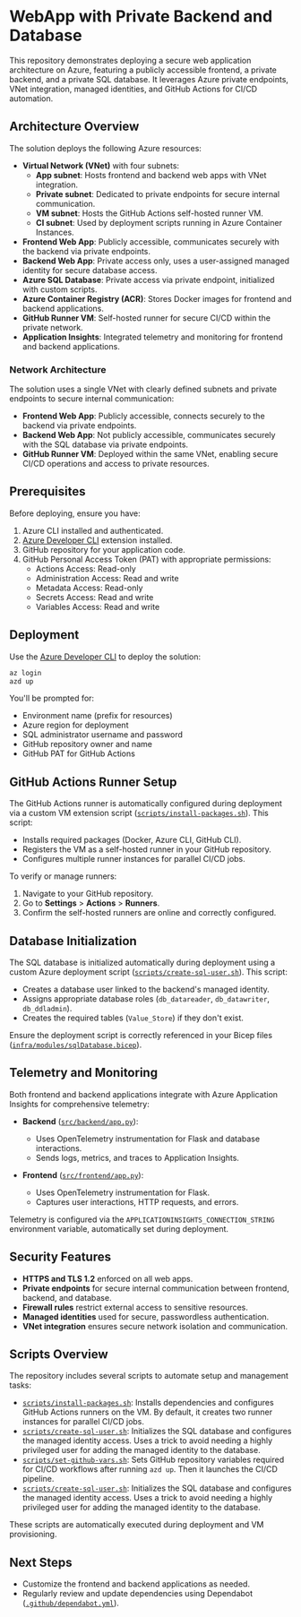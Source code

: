 # WebApp with Private Backend and Database

This repository demonstrates deploying a secure web application architecture on Azure, featuring a publicly accessible frontend, a private backend, and a private SQL database. It leverages Azure private endpoints, VNet integration, managed identities, and GitHub Actions for CI/CD automation.

## Architecture Overview

The solution deploys the following Azure resources:

- **Virtual Network (VNet)** with four subnets:
  - **App subnet**: Hosts frontend and backend web apps with VNet integration.
  - **Private subnet**: Dedicated to private endpoints for secure internal communication.
  - **VM subnet**: Hosts the GitHub Actions self-hosted runner VM.
  - **CI subnet**: Used by deployment scripts running in Azure Container Instances.
- **Frontend Web App**: Publicly accessible, communicates securely with the backend via private endpoints.
- **Backend Web App**: Private access only, uses a user-assigned managed identity for secure database access.
- **Azure SQL Database**: Private access via private endpoint, initialized with custom scripts.
- **Azure Container Registry (ACR)**: Stores Docker images for frontend and backend applications.
- **GitHub Runner VM**: Self-hosted runner for secure CI/CD within the private network.
- **Application Insights**: Integrated telemetry and monitoring for frontend and backend applications.

### Network Architecture

The solution uses a single VNet with clearly defined subnets and private endpoints to secure internal communication:

- **Frontend Web App**: Publicly accessible, connects securely to the backend via private endpoints.
- **Backend Web App**: Not publicly accessible, communicates securely with the SQL database via private endpoints.
- **GitHub Runner VM**: Deployed within the same VNet, enabling secure CI/CD operations and access to private resources.

## Prerequisites

Before deploying, ensure you have:

1. Azure CLI installed and authenticated.
1. [Azure Developer CLI](https://learn.microsoft.com/azure/developer/azure-developer-cli/) extension installed.
2. GitHub repository for your application code.
3. GitHub Personal Access Token (PAT) with appropriate permissions:
    * Actions Access: Read-only
    * Administration Access: Read and write
    * Metadata Access: Read-only
    * Secrets Access: Read and write
    * Variables Access: Read and write



## Deployment

Use the [Azure Developer CLI](https://learn.microsoft.com/azure/developer/azure-developer-cli/) to deploy the solution:

```bash
az login
azd up
```

You'll be prompted for:

- Environment name (prefix for resources)
- Azure region for deployment
- SQL administrator username and password
- GitHub repository owner and name
- GitHub PAT for GitHub Actions


## GitHub Actions Runner Setup

The GitHub Actions runner is automatically configured during deployment via a custom VM extension script ([`scripts/install-packages.sh`](scripts/install-packages.sh)). This script:

- Installs required packages (Docker, Azure CLI, GitHub CLI).
- Registers the VM as a self-hosted runner in your GitHub repository.
- Configures multiple runner instances for parallel CI/CD jobs.

To verify or manage runners:

1. Navigate to your GitHub repository.
2. Go to **Settings** > **Actions** > **Runners**.
3. Confirm the self-hosted runners are online and correctly configured.

## Database Initialization

The SQL database is initialized automatically during deployment using a custom Azure deployment script ([`scripts/create-sql-user.sh`](scripts/create-sql-user.sh)). This script:

- Creates a database user linked to the backend's managed identity.
- Assigns appropriate database roles (`db_datareader`, `db_datawriter`, `db_ddladmin`).
- Creates the required tables (`Value_Store`) if they don't exist.

Ensure the deployment script is correctly referenced in your Bicep files ([`infra/modules/sqlDatabase.bicep`](infra/modules/sqlDatabase.bicep)).

## Telemetry and Monitoring

Both frontend and backend applications integrate with Azure Application Insights for comprehensive telemetry:

- **Backend** ([`src/backend/app.py`](src/backend/app.py)):
  - Uses OpenTelemetry instrumentation for Flask and database interactions.
  - Sends logs, metrics, and traces to Application Insights.

- **Frontend** ([`src/frontend/app.py`](src/frontend/app.py)):
  - Uses OpenTelemetry instrumentation for Flask.
  - Captures user interactions, HTTP requests, and errors.

Telemetry is configured via the `APPLICATIONINSIGHTS_CONNECTION_STRING` environment variable, automatically set during deployment.

## Security Features

- **HTTPS and TLS 1.2** enforced on all web apps.
- **Private endpoints** for secure internal communication between frontend, backend, and database.
- **Firewall rules** restrict external access to sensitive resources.
- **Managed identities** used for secure, passwordless authentication.
- **VNet integration** ensures secure network isolation and communication.

## Scripts Overview

The repository includes several scripts to automate setup and management tasks:

- [`scripts/install-packages.sh`](scripts/install-packages.sh): Installs dependencies and configures GitHub Actions runners on the VM. By default, it creates two runner instances for parallel CI/CD jobs.
- [`scripts/create-sql-user.sh`](scripts/create-sql-user.sh): Initializes the SQL database and configures the managed identity access. Uses a trick to avoid needing a highly privileged user for adding the managed identity to the database.
- [`scripts/set-github-vars.sh`](scripts/set-github-vars.sh): Sets GitHub repository variables required for CI/CD workflows after running `azd up`. Then it launches the CI/CD pipeline.
- [`scripts/create-sql-user.sh`](scripts/create-sql-user.sh): Initializes the SQL database and configures the managed identity access. Uses a trick to avoid needing a highly privileged user for adding the managed identity to the database.

These scripts are automatically executed during deployment and VM provisioning.

## Next Steps

- Customize the frontend and backend applications as needed.
- Regularly review and update dependencies using Dependabot ([`.github/dependabot.yml`](.github/dependabot.yml)).
